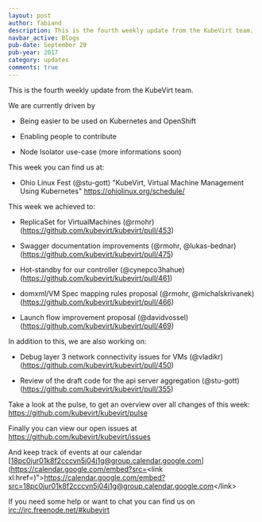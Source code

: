 ```yaml
---
layout: post
author: fabiand
description: This is the fourth weekly update from the KubeVirt team.
navbar_active: Blogs
pub-date: September 29
pub-year: 2017
category: updates
comments: true
---
```


This is the fourth weekly update from the KubeVirt team.

We are currently driven by

-   Being easier to be used on Kubernetes and OpenShift

-   Enabling people to contribute

-   Node Isolator use-case (more informations soon)

<!-- more -->
This week you can find us at:

-   Ohio Linux Fest (@stu-gott) "KubeVirt, Virtual Machine Management
    Using Kubernetes" <https://ohiolinux.org/schedule/>

This week we achieved to:

-   ReplicaSet for VirtualMachines (@rmohr)
    (<https://github.com/kubevirt/kubevirt/pull/453>)

-   Swagger documentation improvements (@rmohr, @lukas-bednar)
    (<https://github.com/kubevirt/kubevirt/pull/475>)

-   Hot-standby for our controller (@cynepco3hahue)
    (<https://github.com/kubevirt/kubevirt/pull/461>)

-   domxml/VM Spec mapping rules proposal (@rmohr, @michalskrivanek)
    (<https://github.com/kubevirt/kubevirt/pull/466>)

-   Launch flow improvement proposal (@davidvossel)
    (<https://github.com/kubevirt/kubevirt/pull/469>)

In addition to this, we are also working on:

-   Debug layer 3 network connectivity issues for VMs (@vladikr)
    (<https://github.com/kubevirt/kubevirt/pull/450>)

-   Review of the draft code for the api server aggregation (@stu-gott)
    (<https://github.com/kubevirt/kubevirt/pull/355>)

Take a look at the pulse, to get an overview over all changes of this
week: <https://github.com/kubevirt/kubevirt/pulse>

Finally you can view our open issues at
<https://github.com/kubevirt/kubevirt/issues>

And keep track of events at our calendar
[18pc0jur01k8f2cccvn5j04j1g@group.calendar.google.com](https://calendar.google.com/embed?src=<link xl:href=)"&gt;https://calendar.google.com/embed?src=<18pc0jur01k8f2cccvn5j04j1g@group.calendar.google.com>&lt;/link&gt;

If you need some help or want to chat you can find us on
<irc://irc.freenode.net/#kubevirt>
